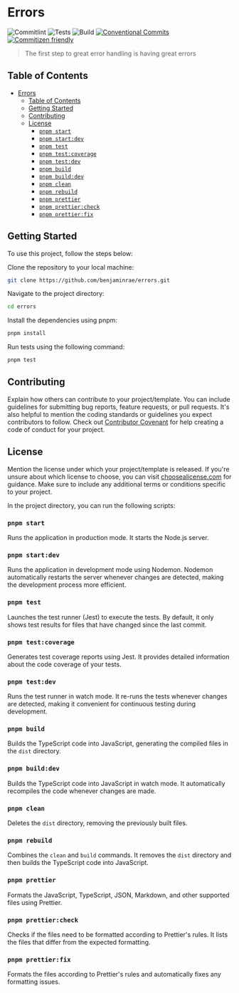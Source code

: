# Errors

![Commitlint](https://github.com/benjaminrae/errors/actions/workflows/commitlint.yml/badge.svg
) ![Tests](https://github.com/benjaminrae/errors/actions/workflows/test.yml/badge.svg) ![Build](https://github.com/benjaminrae/errors/actions/workflows/build.yml/badge.svg) [![Conventional Commits](https://img.shields.io/badge/Conventional%20Commits-1.0.0-%23FE5196?logo=conventionalcommits&logoColor=white)](https://conventionalcommits.org) [![Commitizen friendly](https://img.shields.io/badge/commitizen-friendly-brightgreen.svg)](http://commitizen.github.io/cz-cli/)

> The first step to great error handling is having great errors
>
## Table of Contents

- [Errors](#errors)
  - [Table of Contents](#table-of-contents)
  - [Getting Started](#getting-started)
  - [Contributing](#contributing)
  - [License](#license)
    - [`pnpm start`](#pnpm-start)
    - [`pnpm start:dev`](#pnpm-startdev)
    - [`pnpm test`](#pnpm-test)
    - [`pnpm test:coverage`](#pnpm-testcoverage)
    - [`pnpm test:dev`](#pnpm-testdev)
    - [`pnpm build`](#pnpm-build)
    - [`pnpm build:dev`](#pnpm-builddev)
    - [`pnpm clean`](#pnpm-clean)
    - [`pnpm rebuild`](#pnpm-rebuild)
    - [`pnpm prettier`](#pnpm-prettier)
    - [`pnpm prettier:check`](#pnpm-prettiercheck)
    - [`pnpm prettier:fix`](#pnpm-prettierfix)

## Getting Started

To use this project, follow the steps below:

Clone the repository to your local machine:

```bash
git clone https://github.com/benjaminrae/errors.git
```

Navigate to the project directory:

```bash
cd errors
```

Install the dependencies using pnpm:

```bash
pnpm install
```

Run tests using the following command:

```bash
pnpm test
```

## Contributing

Explain how others can contribute to your project/template. You can include guidelines for submitting bug reports, feature requests, or pull requests. It's also helpful to mention the coding standards or guidelines you expect contributors to follow. Check out [Contributor Covenant](https://www.contributor-covenant.org/) for help creating a code of conduct for your project.

## License

Mention the license under which your project/template is released. If you're unsure about which license to choose, you can visit [choosealicense.com](https://choosealicense.com/) for guidance. Make sure to include any additional terms or conditions specific to your project.

In the project directory, you can run the following scripts:

### `pnpm start`

Runs the application in production mode. It starts the Node.js server.

### `pnpm start:dev`

Runs the application in development mode using Nodemon. Nodemon automatically restarts the server whenever changes are detected, making the development process more efficient.

### `pnpm test`

Launches the test runner (Jest) to execute the tests. By default, it only shows test results for files that have changed since the last commit.

### `pnpm test:coverage`

Generates test coverage reports using Jest. It provides detailed information about the code coverage of your tests.

### `pnpm test:dev`

Runs the test runner in watch mode. It re-runs the tests whenever changes are detected, making it convenient for continuous testing during development.

### `pnpm build`

Builds the TypeScript code into JavaScript, generating the compiled files in the `dist` directory.

### `pnpm build:dev`

Builds the TypeScript code into JavaScript in watch mode. It automatically recompiles the code whenever changes are made.

### `pnpm clean`

Deletes the `dist` directory, removing the previously built files.

### `pnpm rebuild`

Combines the `clean` and `build` commands. It removes the `dist` directory and then builds the TypeScript code into JavaScript.

### `pnpm prettier`

Formats the JavaScript, TypeScript, JSON, Markdown, and other supported files using Prettier.

### `pnpm prettier:check`

Checks if the files need to be formatted according to Prettier's rules. It lists the files that differ from the expected formatting.

### `pnpm prettier:fix`

Formats the files according to Prettier's rules and automatically fixes any formatting issues.
